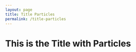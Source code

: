 ```yaml
---
layout: page
title: Title Particles
permalink: /title-particles
---
```


<h1>This is the Title with Particles</h1>
